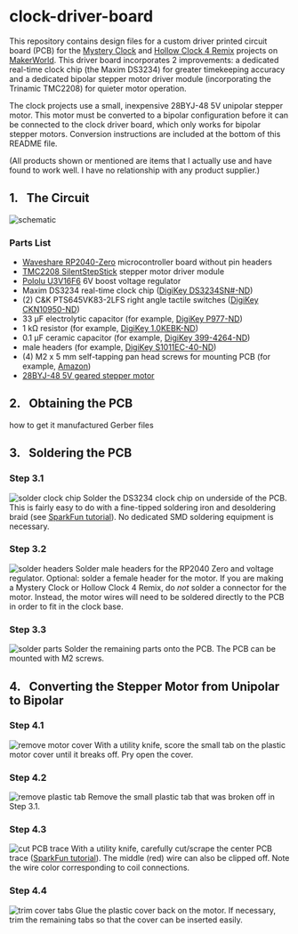# clock-driver-board

This repository contains design files for a custom driver printed circuit board (PCB) for the [Mystery Clock](https://makerworld.com/en/models/764838) and [Hollow Clock 4 Remix](https://makerworld.com/en/models/875220) projects on [MakerWorld](https://makerworld.com/en/@EngWorkshop). This driver board incorporates 2 improvements: a dedicated real-time clock chip (the Maxim DS3234) for greater timekeeping accuracy and a dedicated bipolar stepper motor driver module (incorporating the Trinamic TMC2208) for quieter motor operation.

The clock projects use a small, inexpensive 28BYJ-48 5V unipolar stepper motor. This motor must be converted to a bipolar configuration before it can be connected to the clock driver board, which only works for bipolar stepper motors. Conversion instructions are included at the bottom of this README file.

(All products shown or mentioned are items that I actually use and have found to work well. I have no relationship with any product supplier.)

## 1.&nbsp;&nbsp; The Circuit
![schematic](media/Clock_Driver_R3_v7.png)

### Parts List
- [Waveshare RP2040-Zero](https://www.waveshare.com/rp2040-zero.htm) microcontroller board without pin headers
- [TMC2208 SilentStepStick](https://www.amazon.com/gp/product/B08DFVZV5Q) stepper motor driver module
- [Pololu U3V16F6](https://www.pololu.com/product/4942) 6V boost voltage regulator
- Maxim DS3234 real-time clock chip ([DigiKey DS3234SN#-ND](https://www.digikey.com/en/products/detail/analog-devices-inc-maxim-integrated/DS3234SN/1197584))
- (2) C&K PTS645VK83-2LFS right angle tactile switches ([DigiKey CKN10950-ND](https://www.digikey.com/en/products/detail/c-k/PTS645VK83-2-LFS/3861399))
- 33 µF electrolytic capacitor (for example, [DigiKey P977-ND](https://www.digikey.com/en/products/detail/panasonic-electronic-components/ECE-A1EKS330/160557))
- 1 kΩ resistor (for example, [DigiKey 1.0KEBK-ND](https://www.digikey.com/en/products/detail/yageo/CFR-12JB-52-1K/4000))
- 0.1 µF ceramic capacitor (for example, [DigiKey 399-4264-ND](https://www.digikey.com/en/products/detail/kemet/C320C104K5R5TA/818040))
- male headers (for example, [DigiKey S1011EC-40-ND](https://www.digikey.com/en/products/detail/sullins-connector-solutions/PRPC040SAAN-RC/2775214))
- (4) M2 x 5 mm self-tapping pan head screws for mounting PCB (for example, [Amazon](https://www.amazon.com/gp/product/B07ZH9GJWP))
- [28BYJ-48 5V geared stepper motor](https://www.amazon.com/gp/product/B01CP18J4A)

## 2.&nbsp;&nbsp; Obtaining the PCB
how to get it manufactured
Gerber files

## 3.&nbsp;&nbsp; Soldering the PCB

### Step 3.1
![solder clock chip](media/_MG_2800r.jpg)
Solder the DS3234 clock chip on underside of the PCB. This is fairly easy to do with a fine-tipped soldering iron and desoldering braid (see [SparkFun tutorial](https://www.sparkfun.com/tutorials/96)). No dedicated SMD soldering equipment is necessary.

### Step 3.2
![solder headers](media/_MG_2801r.jpg)
Solder male headers for the RP2040 Zero and voltage regulator. Optional: solder a female header for the motor. If you are making a Mystery Clock or Hollow Clock 4 Remix, do *not* solder a connector for the motor. Instead, the motor wires will need to be soldered directly to the PCB in order to fit in the clock base.

### Step 3.3
![solder parts](media/_MG_2802r.jpg)
Solder the remaining parts onto the PCB. The PCB can be mounted with M2 screws.

## 4.&nbsp;&nbsp; Converting the Stepper Motor from Unipolar to Bipolar

### Step 4.1
![remove motor cover](media/_MG_3632r.jpg)
With a utility knife, score the small tab on the plastic motor cover until it breaks off. Pry open the cover.

### Step 4.2
![remove plastic tab](media/_MG_3634r.jpg)
Remove the small plastic tab that was broken off in Step 3.1.

### Step 4.3
![cut PCB trace](media/_MG_3637r.jpg)
With a utility knife, carefully cut/scrape the center PCB trace ([SparkFun tutorial](https://learn.sparkfun.com/tutorials/how-to-work-with-jumper-pads-and-pcb-traces/cutting-a-trace-between-jumper-pads)). The middle (red) wire can also be clipped off. Note the wire color corresponding to coil connections.

### Step 4.4
![trim cover tabs](media/_MG_3638r.jpg)
Glue the plastic cover back on the motor. If necessary, trim the remaining tabs so that the cover can be inserted easily.
